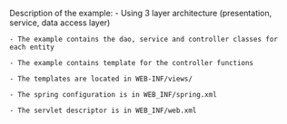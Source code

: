 Description of the example:
    - Using 3 layer architecture (presentation, service, data access layer) 

    - The example contains the dao, service and controller classes for each entity

    - The example contains template for the controller functions

    - The templates are located in WEB-INF/views/

    - The spring configuration is in WEB_INF/spring.xml

    - The servlet descriptor is in WEB_INF/web.xml